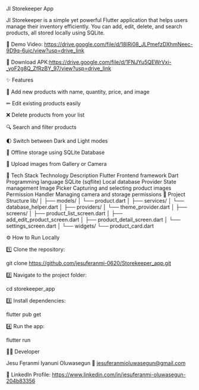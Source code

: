 JI Storekeeper App

JI Storekeeper is a simple yet powerful Flutter application that helps users manage their inventory efficiently.
You can add, edit, delete, and search products, all stored locally using SQLite.

🎥 Demo Video: https://drive.google.com/file/d/18IRi08_JLPmefzDXhmNeec-9D9q-6ujc/view?usp=drive_link

📱 Download APK:https://drive.google.com/file/d/1FNJYu5QEWrVxi-_yoF2g8Q_ZfRzBY_97/view?usp=drive_link

✨ Features

🧾 Add new products with name, quantity, price, and image

✏ Edit existing products easily

❌ Delete products from your list

🔍 Search and filter products

🌓 Switch between Dark and Light modes

💾 Offline storage using SQLite Database

📸 Upload images from Gallery or Camera

🧩 Tech Stack
Technology	Description
Flutter	Frontend framework
Dart	Programming language
SQLite (sqflite)	Local database
Provider	State management
Image Picker	Capturing and selecting product images
Permission Handler	Managing camera and storage permissions
📂 Project Structure
lib/
│
├── models/
│   └── product.dart
│
├── services/
│   └── database_helper.dart
│
├── providers/
│   └── theme_provider.dart
│
├── screens/
│   ├── product_list_screen.dart
│   ├── add_edit_product_screen.dart
│   ├── product_detail_screen.dart
│   └── settings_screen.dart
│
└── widgets/
    └── product_card.dart

⚙️ How to Run Locally

1️⃣ Clone the repository:

git clone https://github.com/jesuferanmi-0620/Storekeeper_app.git


2️⃣ Navigate to the project folder:

cd storekeeper_app


3️⃣ Install dependencies:

flutter pub get


4️⃣ Run the app:

flutter run

👨‍💻 Developer

Jesu Fẹranmi Iyanuni Oluwasegun
📧 jesuferanmioluwasegun@gmail.com

🔗 LinkedIn Profile: https://www.linkedin.com/in/jesuferanmi-oluwasegun-204b83356